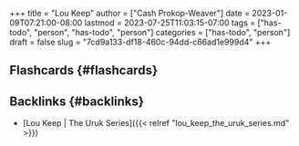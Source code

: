 +++
title = "Lou Keep"
author = ["Cash Prokop-Weaver"]
date = 2023-01-09T07:21:00-08:00
lastmod = 2023-07-25T11:03:15-07:00
tags = ["has-todo", "person", "has-todo", "person"]
categories = ["has-todo", "person"]
draft = false
slug = "7cd9a133-df18-460c-94dd-c66ad1e999d4"
+++

## Flashcards {#flashcards}


## Backlinks {#backlinks}

-   [Lou Keep | The Uruk Series]({{< relref "lou_keep_the_uruk_series.md" >}})
